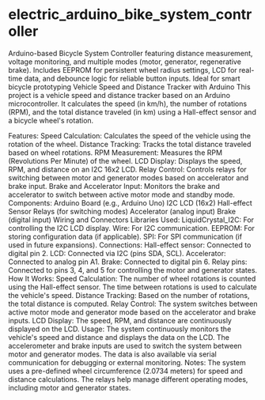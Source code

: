 # electric_arduino_bike_system_controller
Arduino-based Bicycle System Controller featuring distance measurement, voltage monitoring, and multiple modes (motor, generator, regenerative brake). Includes EEPROM for persistent wheel radius settings, LCD for real-time data, and debounce logic for reliable button inputs. Ideal for smart bicycle prototyping
Vehicle Speed and Distance Tracker with Arduino
This project is a vehicle speed and distance tracker based on an Arduino microcontroller. It calculates the speed (in km/h), the number of rotations (RPM), and the total distance traveled (in km) using a Hall-effect sensor and a bicycle wheel's rotation.

Features:
Speed Calculation: Calculates the speed of the vehicle using the rotation of the wheel.
Distance Tracking: Tracks the total distance traveled based on wheel rotations.
RPM Measurement: Measures the RPM (Revolutions Per Minute) of the wheel.
LCD Display: Displays the speed, RPM, and distance on an I2C 16x2 LCD.
Relay Control: Controls relays for switching between motor and generator modes based on accelerator and brake input.
Brake and Accelerator Input: Monitors the brake and accelerator to switch between active motor mode and standby mode.
Components:
Arduino Board (e.g., Arduino Uno)
I2C LCD (16x2)
Hall-effect Sensor
Relays (for switching modes)
Accelerator (analog input)
Brake (digital input)
Wiring and Connectors
Libraries Used:
LiquidCrystal_I2C: For controlling the I2C LCD display.
Wire: For I2C communication.
EEPROM: For storing configuration data (if applicable).
SPI: For SPI communication (if used in future expansions).
Connections:
Hall-effect sensor: Connected to digital pin 2.
LCD: Connected via I2C (pins SDA, SCL).
Accelerator: Connected to analog pin A1.
Brake: Connected to digital pin 6.
Relay pins: Connected to pins 3, 4, and 5 for controlling the motor and generator states.
How It Works:
Speed Calculation: The number of wheel rotations is counted using the Hall-effect sensor. The time between rotations is used to calculate the vehicle's speed.
Distance Tracking: Based on the number of rotations, the total distance is computed.
Relay Control: The system switches between active motor mode and generator mode based on the accelerator and brake inputs.
LCD Display: The speed, RPM, and distance are continuously displayed on the LCD.
Usage:
The system continuously monitors the vehicle's speed and distance and displays the data on the LCD.
The accelerometer and brake inputs are used to switch the system between motor and generator modes.
The data is also available via serial communication for debugging or external monitoring.
Notes:
The system uses a pre-defined wheel circumference (2.0734 meters) for speed and distance calculations.
The relays help manage different operating modes, including motor and generator states.
